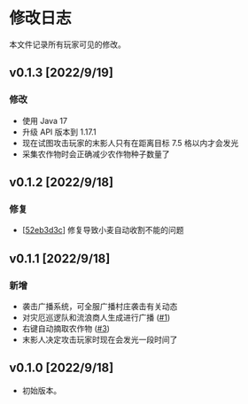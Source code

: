 # 修改日志

本文件记录所有玩家可见的修改。

## v0.1.3 [2022/9/19]

### 修改

* 使用 Java 17
* 升级 API 版本到 1.17.1
* 现在试图攻击玩家的末影人只有在距离目标 7.5 格以内才会发光
* 采集农作物时会正确减少农作物种子数量了

## v0.1.2 [2022/9/18]

### 修复

* [[52eb3d3c](https://gitlab.com/WithLithum/enderassist/commits/52eb3d3c830171a3833728bbe7862523806c3981)] 修复导致小麦自动收割不能的问题

## v0.1.1 [2022/9/18]

### 新增

* 袭击广播系统，可全服广播村庄袭击有关动态
* 对灾厄巡逻队和流浪商人生成进行广播 ([#1](https://gitlab.com/WithLithum/enderassist/-/issues/1))
* 右键自动摘取农作物 ([#3](https://gitlab.com/WithLithum/enderassist/-/issues/3))
* 末影人决定攻击玩家时现在会发光一段时间了

## v0.1.0 [2022/9/18]

* 初始版本。
